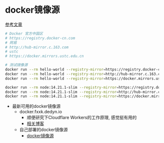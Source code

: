 
# docker镜像源

[参考文章](https://developer.aliyun.com/article/653081)

```bash
# Docker 官方中国区
# https://registry.docker-cn.com
# 网易
# http://hub-mirror.c.163.com
# ustc
# https://docker.mirrors.ustc.edu.cn

# 测试镜像源
docker run --rm hello-world --registry-mirror=https://registry.docker-cn.com
docker run --rm hello-world --registry-mirror=http://hub-mirror.c.163.com
docker run --rm hello-world --registry-mirror=https://docker.mirrors.ustc.edu.cn

docker run --rm node:14.21.1-slim --registry-mirror=https://registry.docker-cn.com
docker run --rm node:14.21.1-slim --registry-mirror=http://hub-mirror.c.163.com
docker run --rm node:14.21.1-slim --registry-mirror=https://docker.mirrors.ustc.edu.cn

```

- 最新可用的docker镜像源
  - docker.fxxk.dedyn.io
    - 顺便研究下Cloudflare Workers的工作原理, 感觉挺有用的
    - [相关博客](https://blog.cmliussss.com/p/CF-Workers-docker.io/)
  - 自己部署的docker镜像源
    - [docker镜像源](https://cf-workers-docker-io-ac6.pages.dev/)
